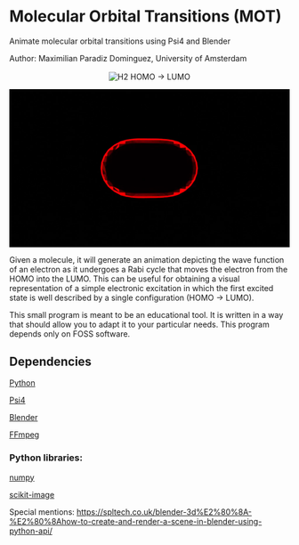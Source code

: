 # Molecular Orbital Transitions (MOT)


Animate molecular orbital transitions using Psi4 and Blender

Author: Maximilian Paradiz Dominguez, University of Amsterdam



<p align="center">
  <img src="./resources/44DimethoxyTetrazine" align="center" title="H2 HOMO -> LUMO">
</p>

<p align="center">
  <img src="./resources/H2.gif" align="center" title="H2 HOMO -> LUMO">
</p>



Given a molecule, it will generate an animation depicting the wave function of an electron as it undergoes a Rabi cycle that moves the electron from the HOMO into the LUMO.
This can be useful for obtaining a visual representation of a simple electronic excitation in which the first excited state is well described by a single configuration (HOMO -> LUMO). 

This small program is meant to be an educational tool. It is written in a way that should allow you to adapt it to your particular needs. This program depends only on FOSS software. 

## Dependencies

[Python](https://www.python.org/)

[Psi4](https://psicode.org/)

[Blender](https://www.blender.org/)

[FFmpeg](https://ffmpeg.org/)

### Python libraries:

[numpy](https://numpy.org/)

[scikit-image](https://scikit-image.org/docs/stable/api/skimage.html)



Special mentions:
https://spltech.co.uk/blender-3d%E2%80%8A-%E2%80%8Ahow-to-create-and-render-a-scene-in-blender-using-python-api/
